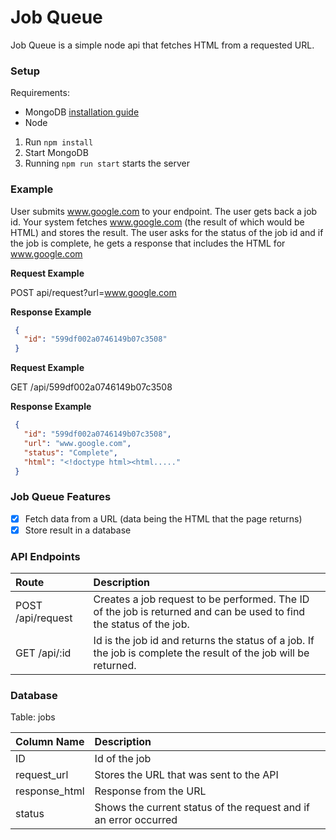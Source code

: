 # Job Queue

 Job Queue is a simple node api that fetches HTML from a requested URL.

### Setup

Requirements:
- MongoDB [installation guide](https://treehouse.github.io/installation-guides/)
- Node


1. Run `npm install`
2. Start MongoDB
3. Running `npm run start` starts the server


### Example

 User submits www.google.com to your endpoint. The user gets back a job id. Your system fetches www.google.com (the result of which would be HTML) and stores the result. The user asks for the status of the job id and if the job is complete, he gets a response that includes the HTML for www.google.com

 **Request Example**

 POST api/request?url=www.google.com

 **Response Example**
 ```JSON
  {
    "id": "599df002a0746149b07c3508"
  }
 ```

 **Request Example**

 GET /api/599df002a0746149b07c3508

 **Response Example**
 ```JSON
  {
    "id": "599df002a0746149b07c3508",
    "url": "www.google.com",
    "status": "Complete",
    "html": "<!doctype html><html....."
  }
 ```

### Job Queue Features
- [x] Fetch data from a URL (data being the HTML that the page returns)
- [x] Store result in a database

### API Endpoints

| Route          | Description    |
| :------------- | :------------- |
| POST /api/request   | Creates a job request to be performed. The ID of the job is returned and can be used to find the status of the job. |
| GET  /api/:id       | Id is the job id and returns the status of a job. If the job is complete the result of the job will be returned. |

### Database
Table: jobs

| Column Name    | Description     |
| :------------- | :------------- |
| ID             | Id of the job       |
| request_url    | Stores the URL that was sent to the API |
| response_html  | Response from the URL |
| status         | Shows the current status of the request and if an error occurred |
